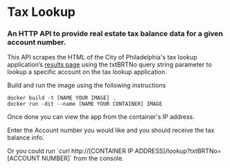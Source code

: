 # Tax Lookup

### An HTTP API to provide real estate tax balance data for a given account number.

This API scrapes the HTML of the City of Philadelphia's tax lookup application’s <a href="http://www.phila.gov/revenue/realestatetax/?txtBRTNo=883309050">results page</a> using the txtBRTNo query string parameter to lookup a specific account on the tax lookup application.

Build and run the image using the following instructions
```
docker build -t [NAME YOUR IMAGE] .
docker run -dit --name [NAME YOUR CONTAINER] IMAGE
```
<p>Once done you can view the app from the container's IP address.</p>
<p>Enter the Account number you would like and you should receive the tax balance info.</p>
<p>Or you could run `curl http://[CONTAINER IP ADDRESS]/lookup?txtBRTNo=[ACCOUNT NUMBER]` from the console.</p>

